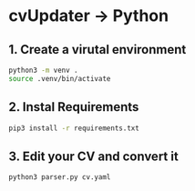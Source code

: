 # cvUpdater -> Python

## 1. Create a virutal environment

```bash
python3 -m venv .
source .venv/bin/activate
```

## 2. Instal Requirements

```bash
pip3 install -r requirements.txt
```

## 3. Edit your CV and convert it

```bash
python3 parser.py cv.yaml
```
